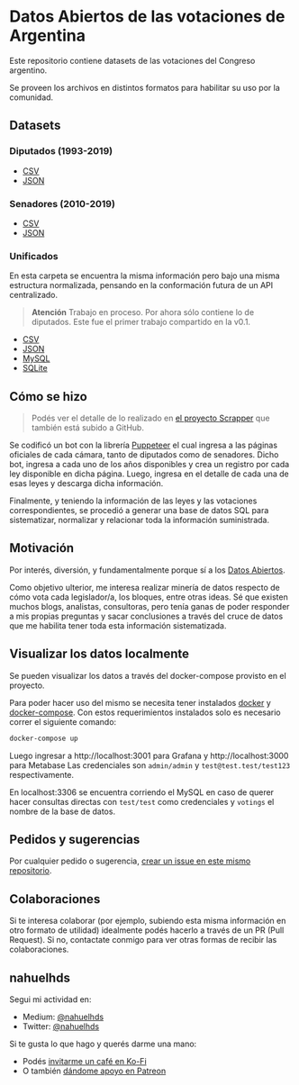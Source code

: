 # Datos Abiertos de las votaciones de Argentina

Este repositorio contiene datasets de las votaciones del Congreso argentino.

Se proveen los archivos en distintos formatos para habilitar su uso por la comunidad.

## Datasets

### Diputados (1993-2019)

- [CSV](data/diputados/csv)
- [JSON](data/diputados/json)

### Senadores (2010-2019)

- [CSV](data/senadores/csv)
- [JSON](data/senadores/json)

### Unificados

En esta carpeta se encuentra la misma información pero bajo una misma estructura normalizada, pensando en la conformación futura de un API centralizado.

> **Atención** Trabajo en proceso. Por ahora sólo contiene lo de diputados. Este fue el primer trabajo compartido en la v0.1.

- [CSV](data/unificado/csv)
- [JSON](data/unificado/json)
- [MySQL](data/unificado/mysql)
- [SQLite](data/unificado/sqlite)

## Cómo se hizo

> Podés ver el detalle de lo realizado en [el proyecto Scrapper](https://github.com/nahuelhds/votaciones-ar-scrapper) que también está subido a GitHub.

Se codificó un bot con la librería [Puppeteer](https://pptr.dev/) el cual ingresa a las páginas oficiales de cada cámara, tanto de diputados como de senadores. Dicho bot, ingresa a cada uno de los años disponibles y crea un registro por cada ley disponible en dicha página. Luego, ingresa en el detalle de cada una de esas leyes y descarga dicha información.

Finalmente, y teniendo la información de las leyes y las votaciones correspondientes, se procedió a generar una base de datos SQL para sistematizar, normalizar y relacionar toda la información suministrada.

## Motivación

Por interés, diversión, y fundamentalmente porque sí a los [Datos Abiertos](https://es.wikipedia.org/wiki/Datos_abiertos).

Como objetivo ulterior, me interesa realizar minería de datos respecto de cómo vota cada legislador/a, los bloques, entre otras ideas. Sé que existen muchos blogs, analistas, consultoras, pero tenía ganas de poder responder a mis propias preguntas y sacar conclusiones a través del cruce de datos que me habilita tener toda esta información sistematizada.

## Visualizar los datos localmente

Se pueden visualizar los datos a través del docker-compose provisto en el proyecto.

Para poder hacer uso del mismo se necesita tener instalados [docker](https://docs.docker.com/install/) y [docker-compose](https://docs.docker.com/compose/install/).
Con estos requerimientos instalados solo es necesario correr el siguiente comando:

```bash
docker-compose up
```

Luego ingresar a http://localhost:3001 para Grafana y http://localhost:3000 para Metabase
Las credenciales son `admin/admin` y `test@test.test/test123` respectivamente.

En localhost:3306 se encuentra corriendo el MySQL en caso de querer hacer consultas directas con `test/test` como credenciales y `votings` el nombre de la base de datos.

## Pedidos y sugerencias

Por cualquier pedido o sugerencia, [crear un issue en este mismo repositorio](https://github.com/nahuelhds/votaciones-diputados-argentina/issues/new).

## Colaboraciones

Si te interesa colaborar (por ejemplo, subiendo esta misma información en otro formato de utilidad) idealmente podés hacerlo a través de un PR (Pull Request). Si no, contactate conmigo para ver otras formas de recibir las colaboraciones.

## nahuelhds

Segui mi actividad en:

- Medium: [@nahuelhds](http://medium.com/@nahuelhds)
- Twitter: [@nahuelhds](https://twitter.com/nahuelhds)

Si te gusta lo que hago y querés darme una mano:

- Podés [invitarme un café en Ko-Fi](https://ko-fi.com/nahuelhds)
- O también [dándome apoyo en Patreon](https://www.patreon.com/nahuelhds)
